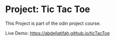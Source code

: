 # Project: Tic Tac Toe

This Project is part of the odin project course.

Live Demo: https://abdellatifah.github.io/ticTacToe
